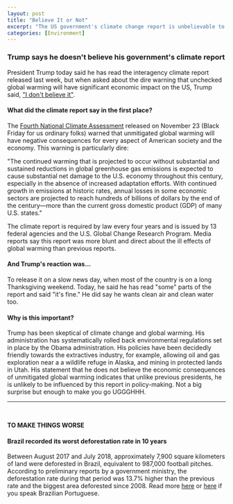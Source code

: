 ```yaml
---
layout: post
title: "Believe It or Not"
excerpt: "The US government's climate change report is unbelievable to the US president."
categories: [Environment]
---
```


### Trump says he doesn't believe his government's climate report

President Trump today said he has read the interagency climate report released last week, but when asked about the dire warning that unchecked global warming will have significant economic impact on the US, Trump said, <a href="https://www.bbc.com/news/world-us-canada-46351940" target="_blank">"I don't believe it"</a>.

#### What did the climate report say in the first place?

The <a href="https://nca2018.globalchange.gov/" target="_blank">Fourth National Climate Assessment</a> released on November 23 (Black Friday for us ordinary folks) warned that unmitigated global warming will have negative consequences for every aspect of American society and the economy. This warning is particularly dire:

"The continued warming that is projected to occur without substantial and sustained reductions in global greenhouse gas emissions is expected to cause substantial net damage to the U.S. economy throughout this century, especially in the absence of increased adaptation efforts. With continued growth in emissions at historic rates, annual losses in some economic sectors are projected to reach hundreds of billions of dollars by the end of the century—more than the current gross domestic product (GDP) of many U.S. states."

The climate report is required by law every four years and is issued by 13 federal agencies and the U.S. Global Change Research Program. Media reports say this report was more blunt and direct about the ill effects of global warming than previous reports.

#### And Trump's reaction was...

To release it on a slow news day, when most of the country is on a long Thanksgiving weekend. Today, he said he has read "some" parts of the report and said "it's fine." He did say he wants clean air and clean water too.

#### Why is this important?

Trump has been skeptical of climate change and global warming. His administration has systematically rolled back environmental regulations set in place by the Obama administration. His policies have been decidedly friendly towards the extractives industry, for example, allowing oil and gas exploration near a a wildlife refuge in Alaska, and mining in protected lands in Utah. His statement that he does not believe the economic consequences of unmitigated global warming indicates that unlike previous presidents, he is unlikely to be influenced by this report in policy-making. Not a big surprise but enough to make you go UGGGHHH.

* * *
<br />

**TO MAKE THINGS WORSE**

#### **Brazil recorded its worst deforestation rate in 10 years**

Between August 2017 and July 2018, approximately 7,900 square kilometers of land were deforested in Brazil, equivalent to 987,000 football pitches. According to preliminary reports by a government ministry, the deforestation rate during that period was 13.7% higher than the previous rate and the biggest area deforested since 2008. Read more <a href="https://www.theguardian.com/environment/2018/nov/24/brazil-records-worst-annual-deforestation-for-a-decade?CMP=twt_a-environment_b-gdneco" target="_blank">here</a> or <a href="http://www.mma.gov.br/informma/item/15259-governo-federal-divulga-taxa-de-desmatamento-na-amaz%C3%B4nia.html" target="_blank">here</a> if you speak Brazilian Portuguese. 
